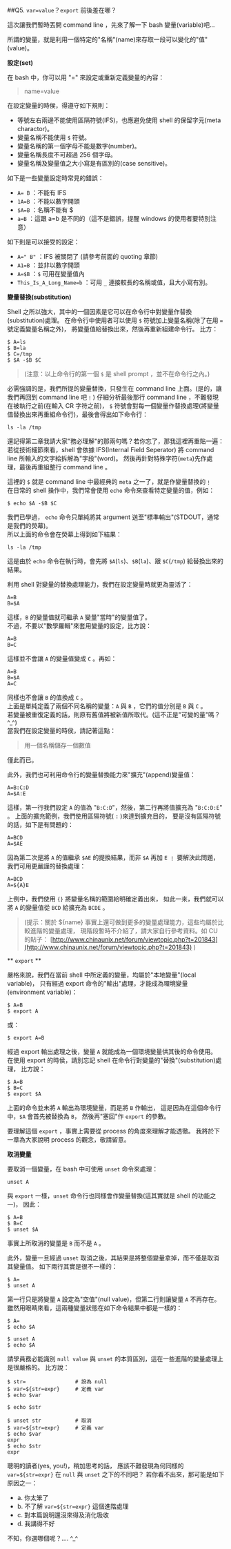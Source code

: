 ##Q5. `var=value`？`export` 前後差在哪？

這次讓我們暫時丟開 command line ，先來了解一下 bash 變量(variable)吧...

所謂的變量，就是利用一個特定的"名稱"(name)來存取一段可以變化的"值"(value)。

**設定(set)**

在 bash 中，你可以用 "=" 來設定或重新定義變量的內容：

> name=value

在設定變量的時侯，得遵守如下規則：

* 等號左右兩邊不能使用區隔符號(IFS)，也應避免使用 shell 的保留字元(meta charactor)。
* 變量名稱不能使用 `$` 符號。
* 變量名稱的第一個字母不能是數字(number)。
* 變量名稱長度不可超過 256 個字母。
* 變量名稱及變量值之大小寫是有區別的(case sensitive)。

如下是一些變量設定時常見的錯誤：

* `A= B`        ：不能有 IFS
* `1A=B`        ：不能以數字開頭
* `$A=B`        ：名稱不能有 $
* `a=B`         ：這跟 a=b 是不同的（這不是錯誤，提醒 windows 的使用者要特別注意）

如下則是可以接受的設定：
* `A=" B"`      ：IFS 被關閉了 (請參考前面的 quoting 章節)
* `A1=B`        ：並非以數字開頭
* `A=$B`        ：`$` 可用在變量值內
* `This_Is_A_Long_Name=b`        ：可用 `_` 連接較長的名稱或值，且大小寫有別。

**變量替換(substitution)**

Shell 之所以強大，其中的一個因素是它可以在命令行中對變量作替換(substitution)處理。
在命令行中使用者可以使用 `$` 符號加上變量名稱(除了在用 `=` 號定義變量名稱之外)，
將變量值給替換出來，然後再重新組建命令行。
比方：

    $ A=ls
    $ B=la
    $ C=/tmp
    $ $A -$B $C

> (注意：以上命令行的第一個 `$` 是 shell prompt ，並不在命令行之內。)

必需強調的是，我們所提的變量替換，只發生在 command line 上面。(是的，讓我們再回到 command line 吧﹗)
仔細分析最後那行 command line ，不難發現在被執行之前(在輸入 CR 字符之前)，
`$` 符號會對每一個變量作替換處理(將變量值替換出來再重組命令行)，最後會得出如下命令行：

    ls -la /tmp

還記得第二章我請大家"務必理解"的那兩句嗎？若你忘了，那我這裡再重貼一遍：
若從技術細節來看，shell 會依據 IFS(Internal Field Seperator) 將 command line 所輸入的文字給拆解為"字段"(word)。 
然後再針對特殊字符(`meta`)先作處理，最後再重組整行 command line 。

這裡的 `$` 就是 command line 中最經典的 `meta` 之一了，就是作變量替換的﹗  
在日常的 shell 操作中，我們常會使用 `echo` 命令來查看特定變量的值，例如：

    $ echo $A -$B $C

我們已學過， `echo` 命令只單純將其 argument 送至"標準輸出"(STDOUT，通常是我們的熒幕)。   
所以上面的命令會在熒幕上得到如下結果：
    
    ls -la /tmp

這是由於 `echo` 命令在執行時，會先將 `$A`(`ls`)、`$B`(`la`)、跟 `$C`(`/tmp`) 給替換出來的結果。

利用 shell 對變量的替換處理能力，我們在設定變量時就更為靈活了：

    A=B
    B=$A

這樣，`B` 的變量值就可繼承 `A` 變量"當時"的變量值了。  
不過，不要以"數學羅輯"來套用變量的設定，比方說：

    A=B
    B=C

這樣並不會讓 `A` 的變量值變成 `C` 。再如：

    A=B
    B=$A
    A=C

同樣也不會讓 `B` 的值換成 `C` 。  
上面是單純定義了兩個不同名稱的變量：`A` 與  `B` ，它們的值分別是 `B` 與  `C` 。  
若變量被重復定義的話，則原有舊值將被新值所取代。(這不正是"可變的量"嗎？  ^_^)  
當我們在設定變量的時侯，請記著這點：

> 用一個名稱儲存一個數值

僅此而已。

此外，我們也可利用命令行的變量替換能力來"擴充"(append)變量值：

    A=B:C:D
    A=$A:E

這樣，第一行我們設定 `A` 的值為 "`B:C:D`"，然後，第二行再將值擴充為 "`B:C:D:E`" 。
上面的擴充範例，我們使用區隔符號( `:` )來達到擴充目的，
要是沒有區隔符號的話，如下是有問題的：

    A=BCD
    A=$AE

因為第二次是將 `A` 的值繼承 `$AE` 的提換結果，而非 `$A` 再加 `E` ﹗
要解決此問題，我們可用更嚴謹的替換處理：

    A=BCD
    A=${A}E

上例中，我們使用 `{}` 將變量名稱的範圍給明確定義出來，
如此一來，我們就可以將 `A` 的變量值從 `BCD` 給擴充為 `BCDE` 。

> (提示：關於 ${name} 事實上還可做到更多的變量處理能力，這些均屬於比較進階的變量處理，
現階段暫時不介紹了，請大家自行參考資料。如 CU 的貼子：
[http://www.chinaunix.net/forum/viewtopic.php?t=201843](http://www.chinaunix.net/forum/viewtopic.php?t=201843)
)

** `export` **

嚴格來說，我們在當前 shell 中所定義的變量，均屬於"本地變量"(local variable)，
只有經過 export 命令的"輸出"處理，才能成為環境變量(environment variable)：

    $ A=B
    $ export A

或：

    $ export A=B

經過 export 輸出處理之後，變量 `A` 就能成為一個環境變量供其後的命令使用。  
在使用 export  的時侯，請別忘記 shell 在命令行對變量的"替換"(substitution)處理，
比方說：

    $ A=B
    $ B=C
    $ export $A

上面的命令並未將 `A` 輸出為環境變量，而是將 `B` 作輸出，
這是因為在這個命令行中，`$A` 會首先被替換為 `B`， 然後再"塞回"作 `export` 的參數。

要理解這個 `export` ，事實上需要從 process 的角度來理解才能透徹。
我將於下一章為大家說明 process 的觀念，敬請留意。

**取消變量**

要取消一個變量，在 bash 中可使用 `unset` 命令來處理：
    
    unset A

與 `export` 一樣，`unset` 命令行也同樣會作變量替換(這其實就是 shell 的功能之一)，
因此：

    $ A=B
    $ B=C
    $ unset $A

事實上所取消的變量是 `B` 而不是 `A` 。

此外，變量一旦經過 `unset` 取消之後，其結果是將整個變量拿掉，而不僅是取消其變量值。
如下兩行其實是很不一樣的：

    $ A=
    $ unset A

第一行只是將變量 `A` 設定為"空值"(null  value)，但第二行則讓變量 `A` 不再存在。
雖然用眼睛來看，這兩種變量狀態在如下命令結果中都是一樣的：

    $ A=
    $ echo $A

    $ unset A
    $ echo $A

請學員務必能識別 `null value` 與 `unset` 的本質區別，這在一些進階的變量處理上是很嚴格的。
比方說：

    $ str=                # 設為 null
    $ var=${str=expr}     # 定義 var
    $ echo $var
    
    $ echo $str
    
    $ unset str           # 取消
    $ var=${str=expr}     # 定義 var
    $ echo $var
    expr
    $ echo $str
    expr

聰明的讀者(yes, you!)，稍加思考的話，
應該不難發現為何同樣的 `var=${str=expr}` 在 `null` 與 `unset` 之下的不同吧？
若你看不出來，那可能是如下原因之一：

* a. 你太笨了
* b. 不了解  `var=${str=expr}`        這個進階處理
* c. 對本篇說明還沒來得及消化吸收
* d. 我講得不好

不知，你選哪個呢？....  ^_^